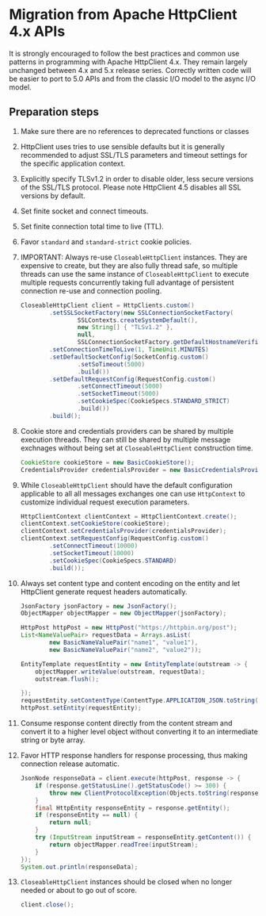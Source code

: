 # Migration from Apache HttpClient 4.x APIs

It is strongly encouraged to follow the best practices and common use patterns 
in programming with Apache HttpClient 4.x. They remain largely unchanged between 
4.x and 5.x release series. Correctly written code will be easier to port to 5.0 APIs 
and from the classic I/O model to the async I/O model.

## Preparation steps

1. Make sure there are no references to deprecated functions or classes

1. HttpClient uses tries to use sensible defaults but it is generally 
recommended to adjust SSL/TLS parameters and timeout settings for 
the specific application context.

1. Explicitly specify TLSv1.2 in order to disable older, less secure versions of 
the SSL/TLS protocol. Please note HttpClient 4.5 disables all SSL versions by default.

1. Set finite socket and connect timeouts.

1. Set finite connection total time to live (TTL).

1. Favor `standard` and `standard-strict` cookie policies.

1. IMPORTANT: Always re-use `CloseableHttpClient` instances. They are expensive 
to create, but they are also fully thread safe, so multiple threads can use 
the same instance of `CloseableHttpClient` to execute multiple requests 
concurrently taking full advantage of persistent connection re-use and connection 
pooling.

    ```java
    CloseableHttpClient client = HttpClients.custom()
            .setSSLSocketFactory(new SSLConnectionSocketFactory(
                    SSLContexts.createSystemDefault(),
                    new String[] { "TLSv1.2" },
                    null,
                    SSLConnectionSocketFactory.getDefaultHostnameVerifier()))
            .setConnectionTimeToLive(1, TimeUnit.MINUTES)
            .setDefaultSocketConfig(SocketConfig.custom()
                    .setSoTimeout(5000)
                    .build())
            .setDefaultRequestConfig(RequestConfig.custom()
                    .setConnectTimeout(5000)
                    .setSocketTimeout(5000)
                    .setCookieSpec(CookieSpecs.STANDARD_STRICT)
                    .build())
            .build();
    ```   

1. Cookie store and credentials providers can be shared by multiple execution threads.
They can still be shared by multiple message exchnages without being set at
`CloseableHttpClient` construction time.
 
    ```java
    CookieStore cookieStore = new BasicCookieStore();
    CredentialsProvider credentialsProvider = new BasicCredentialsProvider();
    ```
    
1. While `CloseableHttpClient` should have the default configuration applicable to all
all messages exchanges one can use `HttpContext` to customize individual request execution
parameters.

    ```java
    HttpClientContext clientContext = HttpClientContext.create();
    clientContext.setCookieStore(cookieStore);
    clientContext.setCredentialsProvider(credentialsProvider);
    clientContext.setRequestConfig(RequestConfig.custom()
            .setConnectTimeout(10000)
            .setSocketTimeout(10000)
            .setCookieSpec(CookieSpecs.STANDARD)
            .build());
    ```

1. Always set content type and content encoding on the entity and let HttpClient generate request 
headers automatically.

    ```java
    JsonFactory jsonFactory = new JsonFactory();
    ObjectMapper objectMapper = new ObjectMapper(jsonFactory);

    HttpPost httpPost = new HttpPost("https://httpbin.org/post");
    List<NameValuePair> requestData = Arrays.asList(
            new BasicNameValuePair("name1", "value1"),
            new BasicNameValuePair("name2", "value2"));
    
    EntityTemplate requestEntity = new EntityTemplate(outstream -> {
        objectMapper.writeValue(outstream, requestData);
        outstream.flush();
    
    });
    requestEntity.setContentType(ContentType.APPLICATION_JSON.toString());
    httpPost.setEntity(requestEntity);
    ```

1. Consume response content directly from the content stream and convert it to a higher level
object without converting it to an intermediate string or byte array.

1. Favor HTTP response handlers for response processing, thus making connection release automatic.

    ```java
    JsonNode responseData = client.execute(httpPost, response -> {
        if (response.getStatusLine().getStatusCode() >= 300) {
            throw new ClientProtocolException(Objects.toString(response.getStatusLine()));
        }
        final HttpEntity responseEntity = response.getEntity();
        if (responseEntity == null) {
            return null;
        }
        try (InputStream inputStream = responseEntity.getContent()) {
            return objectMapper.readTree(inputStream);
        }
    });
    System.out.println(responseData);
    ```
1. `CloseableHttpClient` instances should be closed when no longer needed or about to go 
    out of score.
    
    ```java
    client.close();
    ```       
